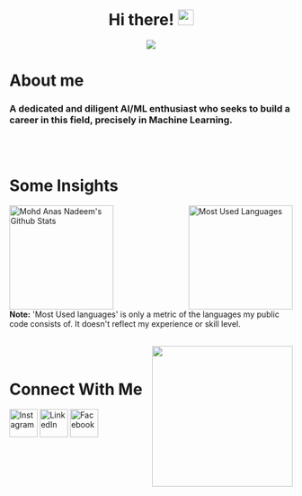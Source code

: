 <h1 align="center"> Hi there! <img src="https://media.giphy.com/media/hvRJCLFzcasrR4ia7z/giphy.gif" width="28"></h1>
<p align="center">
  <a href="https://github.com/DenverCoder1/readme-typing-svg"><img src="https://readme-typing-svg.herokuapp.com?font=Square+Peg&size=40&duration=3500&color=ED6434FF&center=true&multiline=true&width=500&height=120&lines=I'm+Anas+-+aka+Mr00Magician.;Appreciate+you+visiting+my+profile!;+"></a>
</p>

# About me
### A dedicated and diligent AI/ML enthusiast who seeks to build a career in this field, precisely in Machine Learning.
<br>
<br>

# Some Insights

<a href="https://github.com/anuraghazra/github-readme-stats"><img alt="Mohd Anas Nadeem's Github Stats" src="https://denvercoder1-github-readme-stats.vercel.app/api/?username=Mr00Magician&show_icons=true&count_private=true&theme=react&hide_border=true&bg_color=1F222E&title_color=F85D7F&icon_color=F8D866" height="185" align = "left"/></a>
  
<a href="https://github.com/anuraghazra/github-readme-stats"><img alt="Most Used Languages" src="https://github-readme-stats.vercel.app/api/top-langs/?username=Mr00Magician&langs_count=8&layout=compact&theme=react&hide_border=true&bg_color=1F222E&title_color=F85D7F&icon_color=F8D866&hide=Jupyter%20Notebook&langs_count=10&layout=compact" height="185" align = "right"/></a>
</p>
<br clear = "both">
<b>Note:</b> 'Most Used languages' is only a metric of the languages my public code consists of. It doesn't reflect my experience or skill level.
<br clear = "both">
<br>
<p>
  <img src="https://user-images.githubusercontent.com/92143521/166063280-cf94e1f0-b8f4-4698-a1d5-04b5c71c28ba.gif"
       height="250"
       align="right">
</p>
<h1 align="left" > 
  <br clear = "left">
  Connect With Me
</h1>

<a href="https://www.instagram.com/i_am_mr_magician/?hl=en"><img width="50px" alt="Instagram" title="Instagram" src="https://user-images.githubusercontent.com/92143521/166066659-5f48c103-2b78-4665-a1b3-ed4cd7adf80c.png"/></a>
<a href="https://www.linkedin.com/in/meanasnadeem/"><img width="50px" alt="LinkedIn" title="LinkedIn" src="https://user-images.githubusercontent.com/92143521/166066764-878db0ca-3c79-4477-b17d-4ef2378f70d5.png"/></a>
<a href="https://www.facebook.com/anas.nadeem.9638/"><img width="50px" alt="Facebook" title="Facebook" src="https://user-images.githubusercontent.com/92143521/166066747-e26ed910-06bb-408f-96e3-03cdf5353ba1.png"/></a>

